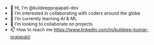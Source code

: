 - 👋 Hi, I’m @kuldeepprajapati-dev
- 👀 I’m interested in collaborating with coders around the globe
- 🌱 I’m currently learning AI & ML
- 💞️ I’m looking to collaborate on projects
- 📫 How to reach me https://www.linkedin.com/in/kuldeep-kumar-prajapati/

<!---
kuldeepprajapati-dev/kuldeepprajapati-dev is a ✨ special ✨ repository because its `README.md` (this file) appears on your GitHub profile.
You can click the Preview link to take a look at your changes.
--->
